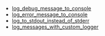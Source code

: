 - [log_debug_message_to_console](log_debug_message_to_console/README.md)
- [log_error_message_to_console](log_error_message_to_console/README.md)
- [log_to_stdout_instead_of_stderr](log_to_stdout_instead_of_stderr/README.md)
- [log_messages_with_custom_logger](log_messages_with_custom_logger/README.md)
